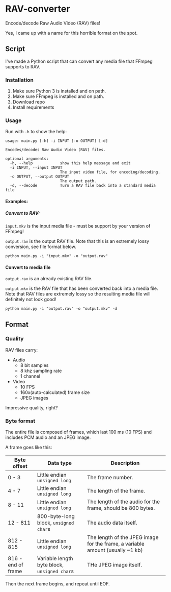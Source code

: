 # RAV-converter

Encode/decode Raw Audio Video (RAV) files!

Yes, I came up with a name for this horrible format on the spot. 

## Script

I've made a Python script that can convert any media file that FFmpeg supports
to RAV. 

### Installation

1. Make sure Python 3 is installed and on path. 
2. Make sure FFmpeg is installed and on path.
3. Download repo
4. Install requirements

### Usage

Run with `-h` to show the help:

```commandline
usage: main.py [-h] -i INPUT [-o OUTPUT] [-d]

Encodes/decodes Raw Audio Video (RAV) files.

optional arguments:
  -h, --help            show this help message and exit
  -i INPUT, --input INPUT
                        The input video file, for encoding/decoding.
  -o OUTPUT, --output OUTPUT
                        The output path.
  -d, --decode          Turn a RAV file back into a standard media file
```

#### Examples:

##### Convert to RAV:

`input.mkv` is the input media file - must be support by your version of 
FFmpeg!

`output.rav` is the output RAV file. Note that this is an extremely lossy 
conversion, see file format below. 

```commandline
python main.py -i "input.mkv" -o "output.rav"
```

#### Convert to media file

`output.rav` is an already existing RAV file.

`output.mkv` is the RAV file that has been converted back into a media file.
Note that RAV files are extremely lossy so the resulting media file will 
definitely not look good!

```commandline
python main.py -i "output.rav" -o "output.mkv" -d
```

## Format

### Quality

RAV files carry:
- Audio
  - 8 bit samples
  - 8 khz sampling rate
  - 1 channel
- Video
  - 10 FPS
  - 160x(auto-calculated) frame size
  - JPEG images

Impressive quality, right?

### Byte format

The entire file is composed of frames, which last 100 ms (10 FPS) and includes
PCM audio and an JPEG image. 

A frame goes like this:

| Byte offset        | Data type                                    | Description                                                                   |
|--------------------|----------------------------------------------|-------------------------------------------------------------------------------|
| 0 - 3              | Little endian `unsigned long`                | The frame number.                                                             |
| 4 - 7              | Little endian `unsigned long`                | The length of the frame.                                                      |
| 8 - 11             | Little endian `unsigned long`                | The length of the audio for the frame, should be 800 bytes.                   |
| 12 - 811           | 800-byte-long block, `unsigned char`s        | The audio data itself.                                                        |
| 812 - 815          | Little endian `unsigned long`                | The length of the JPEG image for the frame, a variable amount (usually ~1 kb) |
| 816 - end of frame | Variable length byte block, `unsigned char`s | THe JPEG image itself.                                                        |

Then the next frame begins, and repeat until EOF.
